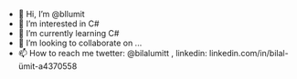 - 👋 Hi, I’m @bllumit
- 👀 I’m interested in C#
- 🌱 I’m currently learning C#
- 💞️ I’m looking to collaborate on ...
- 📫 How to reach me twetter: @bilalumitt , linkedin: linkedin.com/in/bilal-ümit-a4370558

<!---
bllumit/bllumit is a ✨ special ✨ repository because its `README.md` (this file) appears on your GitHub profile.
You can click the Preview link to take a look at your changes.
--->
